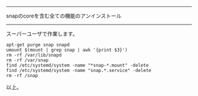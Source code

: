


**************************************************


snapのcoreを含む全ての機能のアンインストール


**************************************************


スーパーユーザで作業します。

```
apt-get purge snap snapd
umount $(mount | grep snap | awk '{print $3}')
rm -rf /var/lib/snapd
rm -rf /var/snap
find /etc/systemd/system -name "*snap-*.mount" -delete
find /etc/systemd/system -name "snap.*.service" -delete
rm -rf /snap
```

以上。
